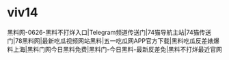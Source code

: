 # viv14
黑料网-0626-黑料不打烊入口|Telegram频道传送门|74猫导航主站|74猫传送门|78黑料网|最新吃瓜视频网站黑料|五一吃瓜网APP官方下载|黑料吃瓜反差婊爆料上海|黑料门网今日黑料免费|黑料门-今日黑料-最新反差免|黑料不打烊最近官网
